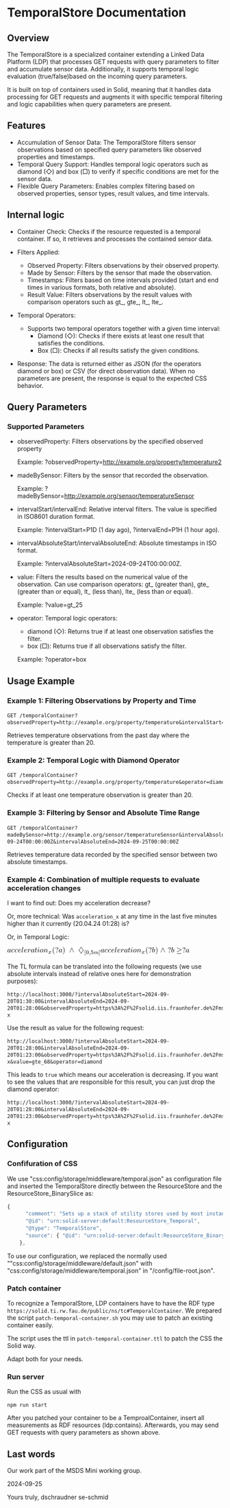 # TemporalStore Documentation
## Overview

The TemporalStore is a specialized container extending a Linked Data Platform (LDP) that processes GET requests with query parameters to filter and accumulate sensor data. Additionally, it supports temporal logic evaluation (true/false)based on the incoming query parameters.

It is built on top of containers used in Solid, meaning that it handles data processing for GET requests and augments it with specific temporal filtering and logic capabilities when query parameters are present.
## Features

* Accumulation of Sensor Data: The TemporalStore filters sensor observations based on specified query parameters like observed properties and timestamps.
* Temporal Query Support: Handles temporal logic operators such as diamond (◇) and box (□) to verify if specific conditions are met for the sensor data.
* Flexible Query Parameters: Enables complex filtering based on observed properties, sensor types, result values, and time intervals.

## Internal logic
* Container Check: Checks if the resource requested is a temporal container. If so, it retrieves and processes the contained sensor data.

* Filters Applied:         

    * Observed Property: Filters observations by their observed property.
    * Made by Sensor: Filters by the sensor that made the observation.
    * Timestamps: Filters based on time intervals provided (start and end times in various formats, both relative and absolute).    
    * Result Value: Filters observations by the result values with comparison operators such as gt_, gte_, lt_, lte_.

* Temporal Operators:
    * Supports two temporal operators together with a given time interval:
        * Diamond (◇): Checks if there exists at least one result that satisfies the conditions.
        * Box (□): Checks if all results satisfy the given conditions.

* Response:
        The data is returned either as JSON (for the operators diamond or box) or CSV (for direct observation data). When no parameters are present, the response is equal to the expected CSS behavior.

## Query Parameters
### Supported Parameters

* observedProperty:
        Filters observations by the specified observed property

	Example: ?observedProperty=http://example.org/property/temperature2

* madeBySensor:
        Filters by the sensor that recorded the observation.

   Example: ?madeBySensor=http://example.org/sensor/temperatureSensor

* intervalStart/intervalEnd:
        Relative interval filters. The value is specified in ISO8601 duration format.

    Example: ?intervalStart=P1D (1 day ago), ?intervalEnd=P1H (1 hour ago).

* intervalAbsoluteStart/intervalAbsoluteEnd:
        Absolute timestamps in ISO format.

     Example: ?intervalAbsoluteStart=2024-09-24T00:00:00Z.

* value:
        Filters the results based on the numerical value of the observation. Can use comparison operators:
            gt_ (greater than), gte_ (greater than or equal), lt_ (less than), lte_ (less than or equal).

    Example: ?value=gt_25

* operator:
        Temporal logic operators:
    * diamond (◇): Returns true if at least one observation satisfies the filter.
    * box (□): Returns true if all observations satisfy the filter.

    Example: ?operator=box

## Usage Example
### Example 1: Filtering Observations by Property and Time


```http
GET /temporalContainer?observedProperty=http://example.org/property/temperature&intervalStart=P1D&value=gt_20
```
Retrieves temperature observations from the past day where the temperature is greater than 20.

### Example 2: Temporal Logic with Diamond Operator

```http
GET /temporalContainer?observedProperty=http://example.org/property/temperature&operator=diamond&value=gt_20
```
Checks if at least one temperature observation is greater than 20.

### Example 3: Filtering by Sensor and Absolute Time Range

```http
GET /temporalContainer?madeBySensor=http://example.org/sensor/temperatureSensor&intervalAbsoluteStart=2024-09-24T00:00:00Z&intervalAbsoluteEnd=2024-09-25T00:00:00Z
```
Retrieves temperature data recorded by the specified sensor between two absolute timestamps.

### Example 4: Combination of multiple requests to evaluate acceleration changes

I want to find out: Does my acceleration decrease?

Or, more technical: Was `acceleration_x` at any time in the last five minutes higher than it currently (20.04.24 01:28) is?

Or, in Temporal Logic:

![alt text](../../img/formula1.png "Formula 1")

The TL formula can be translated into the following requests (we use absolute intervals instead of relative ones here for demonstration purposes):
```
http://localhost:3000/?intervalAbsoluteStart=2024-09-20T01:30:00&intervalAbsoluteEnd=2024-09-20T01:28:00&observedProperty=https%3A%2F%2Fsolid.iis.fraunhofer.de%2Fmsds%2Fproperties%23acceleration-x
```
Use the result as value for the following request:
```
http://localhost:3000/?intervalAbsoluteStart=2024-09-20T01:28:00&intervalAbsoluteEnd=2024-09-20T01:23:00&observedProperty=https%3A%2F%2Fsolid.iis.fraunhofer.de%2Fmsds%2Fproperties%23acceleration-x&value=gte_68&operator=diamond
```
This leads to `true` which means our acceleration is decreasing. If you want to see the values that are responsible for this result, you can just drop the diamond operator:
```
http://localhost:3000/?intervalAbsoluteStart=2024-09-20T01:28:00&intervalAbsoluteEnd=2024-09-20T01:23:00&observedProperty=https%3A%2F%2Fsolid.iis.fraunhofer.de%2Fmsds%2Fproperties%23acceleration-x
```


## Configuration
### Confifuration of CSS
We use "css:config/storage/middleware/temporal.json" as configuration file and inserted the TemporalStore directly between the ResourceStore and the ResourceStore_BinarySlice as: 

```ts
{
      "comment": "Sets up a stack of utility stores used by most instances.",
      "@id": "urn:solid-server:default:ResourceStore_Temporal",
      "@type": "TemporalStore",
      "source": { "@id": "urn:solid-server:default:ResourceStore_BinarySlice" }
    },
```

To use our configuration, we replaced the normally used ""css:config/storage/middleware/default.json" with "css:config/storage/middleware/temporal.json" in "/config/file-root.json".

### Patch container
To recognize a TemporalStore, LDP containers have to have the RDF type `https://solid.ti.rw.fau.de/public/ns/tc#TemporalContainer`. We prepared the script `patch-temporal-container.sh` you may use to patch an existing container easily. 

The script uses the ttl in `patch-temporal-container.ttl` to patch the CSS the Solid way.

Adapt both for your needs.

### Run server
Run the CSS as usual with
```
npm run start
```
After you patched your container to be a TemproalContainer, insert all measurements as RDF resources (ldp:contains). Afterwards, you may send GET requests with query parameters as shown above.

## Last words
Our work part of the MSDS Mini working group.

2024-09-25

Yours truly,
dschraudner
se-schmid
